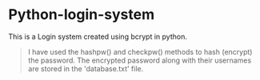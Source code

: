 # Python-login-system
This is a Login system created using bcrypt in python. 

> I have used the hashpw() and checkpw() methods to hash (encrypt) the password. The 
encrypted password along with their usernames are stored in the 'database.txt' file.
